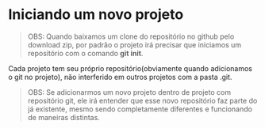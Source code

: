 # Iniciando um novo projeto

> OBS: Quando baixamos um clone do repositório no github pelo download zip, por padrão o projeto irá precisar que iniciamos um repositório com o comando **git init**.

Cada projeto tem seu próprio repositório(obviamente quando adicionamos o git no projeto), não interferido em outros projetos com a pasta .git.

> OBS: Se adicionarmos um novo projeto dentro de projeto com repositório git, ele irá entender que esse novo repositório faz parte do já existente, mesmo sendo completamente diferentes e funcionando de maneiras distintas.
